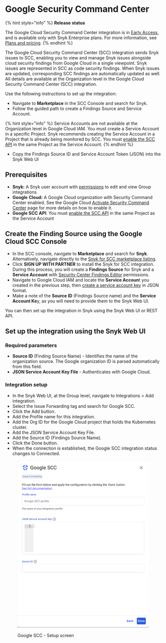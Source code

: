 # Google Security Command Center

{% hint style="info" %}
**Release status**

The Google Cloud Security Command Center integration is in [Early Access](../../getting-started/snyk-release-process.md#early-access-features), and is available only with Snyk Enterprise plans. For more information, see [Plans and pricing](https://snyk.io/plans/).
{% endhint %}

The Google Cloud Security Command Center (SCC) integration sends Snyk issues to SCC, enabling you to view and manage Snyk issues alongside cloud security findings from Google Cloud in a single viewpoint. Snyk issues are represented in SCC as code security findings. When Snyk issues are updated, corresponding SCC findings are automatically updated as well. All details are available at the Organization level in the Google Cloud Security Command Center (SCC) integration.

Use the following instructions to set up the integration:

* Navigate to **Marketplace** in the SCC Console and search for Snyk.
* Follow the guided path to create a Findings Source and Service Account.

{% hint style="info" %}
Service Accounts are not available at the Organization level in Google Cloud IAM. You must create a Service Account in a specific Project. Snyk recommends creating the Service Account in a Project that is already being monitored by SCC. You must [enable the SCC API](https://console.cloud.google.com/apis/library) in the same Project as the Service Account.
{% endhint %}

* Copy the Findings Source ID and Service Account Token (JSON) into the Snyk Web UI

## Prerequisites

* **Snyk:** A Snyk user account with [permissions](../../snyk-admin/user-roles/user-role-management.md) to edit and view Group integrations
* **Google** **Cloud:** A Google Cloud organization with Security Command Center enabled. See the Google Cloud [Activate Security Command Center](https://cloud.google.com/security-command-center/docs/activate-scc-for-an-organization) page for more details on how to enable it.
* **Google SCC API**: You must [enable the SCC API](https://console.cloud.google.com/apis/library) in the same Project as the Service Account

## Create the Finding Source using the Google Cloud SCC Console&#x20;

* In the SCC console, navigate to **Marketplace** and search for **Snyk**. Alternatively, navigate directly to the [Snyk for SCC marketplace listing](https://console.cloud.google.com/marketplace/product/snyk-marketplace/snyk-google-scc).
* Click **SIGN UP WITH PARTNER** to install the Snyk for SCC integration. During this process, you will create a **Findings Source** for Snyk and a **Service Account** with [Security Center Findings Editor](https://cloud.google.com/security-command-center/docs/access-control-org#securitycenter.findingsEditor) permissions.
* Navigate to Google Cloud IAM and locate the **Service Accoun**t you created in the previous step, then [create a service account key](https://cloud.google.com/iam/docs/keys-create-delete#creating) in JSON format.
* Make a note of the **Source ID** (Findings Source name) and the **Service Account Ke**y, as you will need to provide them to the Snyk Web UI.

You can then set up the integration in Snyk using the Snyk Web UI or REST API.

## Set up the integration using the Snyk Web UI

### **Required parameters**

* **Source ID** (Finding Source Name) - Identifies the name of the organization source. The Google organization ID is parsed automatically from this field.
* **JSON Service Account Key File** - Authenticates with Google Cloud.

### **Integration setup**

* In the Snyk Web UI, at the Group level, navigate to Integrations > Add integration.
* Select the Issue Forwarding tag and search for Google SCC.
* Click the Add button.
* Add the Profile name for this integration.
* Add the Org ID for the Google Cloud project that holds the Kubernetes cluster.
* Add the JSON Service Account Key File.
* Add the Source ID (Findings Source Name).
* Click the Done button.
* When the connection is established, the Google SCC integration status changes to Connected.

<figure><img src="../../.gitbook/assets/scc-integration.png" alt=""><figcaption><p>Google SCC - Setup screen</p></figcaption></figure>
